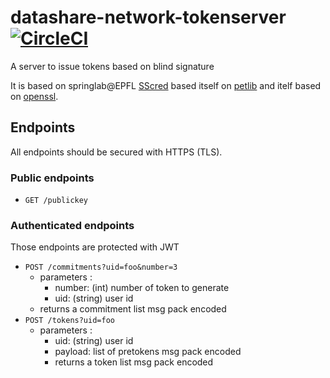 # datashare-network-tokenserver [![CircleCI](https://circleci.com/gh/ICIJ/datashare-network-tokenserver/tree/main.svg?style=svg)](https://circleci.com/gh/ICIJ/datashare-network-tokenserver/tree/main)

A server to issue tokens based on blind signature

It is based on springlab@EPFL [SScred](https://github.com/spring-epfl/SSCred) based itself on [petlib](https://github.com/gdanezis/petlib) and itelf based on [openssl](https://www.openssl.org/).

## Endpoints

All endpoints should be secured with HTTPS (TLS).

### Public endpoints

* `GET /publickey`

### Authenticated endpoints

Those endpoints are protected with JWT

* `POST /commitments?uid=foo&number=3`
  * parameters : 
    * number: (int) number of token to generate
    * uid: (string) user id
  * returns a commitment list msg pack encoded
* `POST /tokens?uid=foo`
  * parameters :
    * uid: (string) user id
    * payload: list of pretokens msg pack encoded
    * returns a token list msg pack encoded
